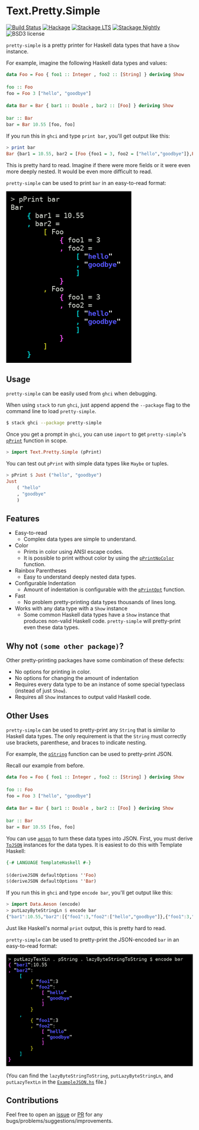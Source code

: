 
Text.Pretty.Simple
==================

[![Build Status](https://secure.travis-ci.org/cdepillabout/pretty-simple.svg)](http://travis-ci.org/cdepillabout/pretty-simple)
[![Hackage](https://img.shields.io/hackage/v/pretty-simple.svg)](https://hackage.haskell.org/package/pretty-simple)
[![Stackage LTS](http://stackage.org/package/pretty-simple/badge/lts)](http://stackage.org/lts/package/pretty-simple)
[![Stackage Nightly](http://stackage.org/package/pretty-simple/badge/nightly)](http://stackage.org/nightly/package/pretty-simple)
![BSD3 license](https://img.shields.io/badge/license-BSD3-blue.svg)

`pretty-simple` is a pretty printer for Haskell data types that have a `Show`
instance.

For example, imagine the following Haskell data types and values:

```haskell
data Foo = Foo { foo1 :: Integer , foo2 :: [String] } deriving Show

foo :: Foo
foo = Foo 3 ["hello", "goodbye"]

data Bar = Bar { bar1 :: Double , bar2 :: [Foo] } deriving Show

bar :: Bar
bar = Bar 10.55 [foo, foo]
```

If you run this in `ghci` and type `print bar`, you'll get output like this:

```haskell
> print bar
Bar {bar1 = 10.55, bar2 = [Foo {foo1 = 3, foo2 = ["hello","goodbye"]},Foo {foo1 = 3, foo2 = ["hello","goodbye"]}]}
```

This is pretty hard to read.  Imagine if there were more fields or it were even
more deeply nested.  It would be even more difficult to read.

`pretty-simple` can be used to print `bar` in an easy-to-read format:

![example screenshot](/img/pretty-simple-example-screenshot.png?raw=true "example screenshot")

## Usage

`pretty-simple` can be easily used from `ghci` when debugging.

When using `stack` to run `ghci`, just append append the `--package` flag to
the command line to load `pretty-simple`.

```sh
$ stack ghci --package pretty-simple
```

Once you get a prompt in `ghci`, you can use `import` to get `pretty-simple`'s
[`pPrint`](https://hackage.haskell.org/package/pretty-simple/docs/Text-Pretty-Simple.html#v:pPrint)
function in scope.

```haskell
> import Text.Pretty.Simple (pPrint)
```

You can test out `pPrint` with simple data types like `Maybe` or tuples.

```haskell
> pPrint $ Just ("hello", "goodbye")
Just
    ( "hello"
    , "goodbye"
    )
```

## Features

- Easy-to-read
    - Complex data types are simple to understand.
- Color
    - Prints in color using ANSI escape codes.
    - It is possible to print without color by using the
      [`pPrintNoColor`](https://hackage.haskell.org/package/pretty-simple/docs/Text-Pretty-Simple.html#v:pPrintNoColor)
      function.
- Rainbox Parentheses
    - Easy to understand deeply nested data types.
- Configurable Indentation
    - Amount of indentation is configurable with the
      [`pPrintOpt`](https://hackage.haskell.org/package/pretty-simple-1.0.0.6/docs/Text-Pretty-Simple.html#v:pPrintOpt)
      function.
- Fast
    - No problem pretty-printing data types thousands of lines long.
- Works with any data type with a `Show` instance
    - Some common Haskell data types have a `Show` instance that produces
      non-valid Haskell code.  `pretty-simple` will pretty-print even these
      data types.

## Why not `(some other package)`?

Other pretty-printing packages have some combination of these defects:

- No options for printing in color.
- No options for changing the amount of indentation
- Requires every data type to be an instance of some special typeclass (instead
  of just `Show`).
- Requires all `Show` instances to output valid Haskell code.

## Other Uses

`pretty-simple` can be used to pretty-print any `String` that is similar to
Haskell data types.  The only requirement is that the `String` must correctly
use brackets, parenthese, and braces to indicate nesting.

For example, the
[`pString`](https://hackage.haskell.org/package/pretty-simple/docs/Text-Pretty-Simple.html#v:pString)
function can be used to pretty-print JSON.

Recall our example from before.

```haskell
data Foo = Foo { foo1 :: Integer , foo2 :: [String] } deriving Show

foo :: Foo
foo = Foo 3 ["hello", "goodbye"]

data Bar = Bar { bar1 :: Double , bar2 :: [Foo] } deriving Show

bar :: Bar
bar = Bar 10.55 [foo, foo]
```

You can use [`aeson`](https://hackage.haskell.org/package/aeson) to turn these
data types into JSON.  First, you must derive
[`ToJSON`](https://hackage.haskell.org/package/aeson/docs/Data-Aeson.html#t:ToJSON)
instances for the data types.  It is easiest to do this with Template Haskell:

```haskell
{-# LANGUAGE TemplateHaskell #-}

$(deriveJSON defaultOptions ''Foo)
$(deriveJSON defaultOptions ''Bar)
```

If you run this in `ghci` and type `encode bar`, you'll get output like this:

```haskell
> import Data.Aeson (encode)
> putLazyByteStringLn $ encode bar
{"bar1":10.55,"bar2":[{"foo1":3,"foo2":["hello","goodbye"]},{"foo1":3,"foo2":["hello","goodbye"]}]}
```

Just like Haskell's normal `print` output, this is pretty hard to read.

`pretty-simple` can be used to pretty-print the JSON-encoded `bar` in an
easy-to-read format:

![json example screenshot](/img/pretty-simple-json-example-screenshot.png?raw=true "json example screenshot")

(You can find the `lazyByteStringToString`, `putLazyByteStringLn`,
and `putLazyTextLn` in the [`ExampleJSON.hs`](example/ExampleJSON.hs)
file.)

## Contributions

Feel free to open an
[issue](https://github.com/cdepillabout/pretty-simple/issues) or
[PR](https://github.com/cdepillabout/pretty-simple/pulls) for any
bugs/problems/suggestions/improvements.

